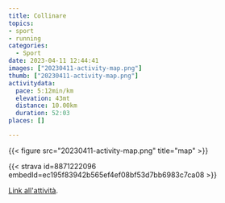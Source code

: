 ```yaml
---
title: Collinare
topics:
- sport
- running
categories:
  - Sport
date: 2023-04-11 12:44:41
images: ["20230411-activity-map.png"]
thumb: ["20230411-activity-map.png"]
activitydata:
  pace: 5:12min/km
  elevation: 43mt
  distance: 10.00km
  duration: 52:03
places: []

---
```






{{< figure src="20230411-activity-map.png" title="map" >}}


{{< strava id=8871222096 embedId=ec195f83942b565ef4ef08bf53d7bb6983c7ca08 >}}

[Link all'attività](https://strava.com/activities/8871222096).
